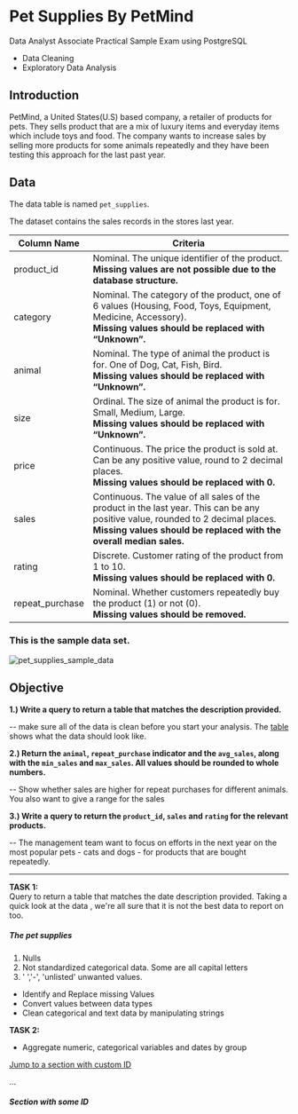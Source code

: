# Pet Supplies By PetMind
Data Analyst Associate Practical Sample Exam using PostgreSQL
- Data Cleaning
- Exploratory Data Analysis
## Introduction
PetMind, a United States(U.S) based company, a retailer of products for pets. They sells product that are a mix of luxury items and everyday items which include toys and food. The company wants to increase sales by selling more products for some animals repeatedly and they have been testing this approach for the last past year.
## Data
The data table is named `pet_supplies`.

The dataset contains the sales records in the stores last year. 


| Column Name | Criteria                                                |
|-------------|---------------------------------------------------------|
|product_id | Nominal. The unique identifier of the product. </br>**Missing values are not possible due to the database structure.**|
| category | Nominal. The category of the product, one of 6 values (Housing, Food, Toys, Equipment, Medicine, Accessory). </br>**Missing values should be replaced with “Unknown”.** |
| animal | Nominal. The type of animal the product is for. One of Dog, Cat, Fish, Bird. </br>**Missing values should be replaced with “Unknown”.** |
| size | Ordinal. The size of animal the product is for. Small, Medium, Large. </br>**Missing values should be replaced with “Unknown”.**|
| price | Continuous. The price the product is sold at. Can be any positive value, round to 2 decimal places. </br>**Missing values should be replaced with 0.** |
| sales | Continuous. The value of all sales of the product in the last year. This can be any positive value, rounded to 2 decimal places. </br>**Missing values should be replaced with the overall median sales.**|
| rating | Discrete. Customer rating of the product from 1 to 10. </br>**Missing values should be replaced with 0.** |
| repeat_purchase | Nominal. Whether customers repeatedly buy the product (1) or not (0). </br>**Missing values should be removed.** |

### This is the sample data set.
![pet_supplies_sample_data](https://github.com/user-attachments/assets/683380c5-05e2-4c14-aa0b-d0d5523fb9dd) 
## Objective
**1.) Write a query to return a table that matches the description provided.**

-- make sure all of the data is clean before you start your analysis. The [table](#the-pet-supplies) shows what the data should look like.

**2.) Return the `animal`, `repeat_purchase` indicator and the `avg_sales`, along with the `min_sales` and `max_sales`. All values should be rounded to whole numbers.**

-- Show whether sales are higher for repeat purchases for different animals. You also want to give a range for the sales

**3.) Write a query to return the `product_id`, `sales` and `rating` for the relevant products.**

-- The management team want to focus on efforts in the next year on the most popular pets - cats and dogs - for products that are bought repeatedly. 

----------- 
__TASK 1:__ 
</br>Query to return a table that matches the date description provided.
Taking a quick look at the data , we're all sure that it is not the best data to report on too. 

##### The pet supplies

1. Nulls
2. Not standardized categorical data. Some are all capital letters
3. ' ','-', 'unlisted' unwanted values.

- Identify and Replace missing Values
- Convert values between data types
- Clean categorical and text data by manipulating strings



__TASK 2:__
- Aggregate numeric, categorical variables and dates by group




[Jump to a section with custom ID](#some-id)

...















<a name="some-id" />



##### Section with some ID






